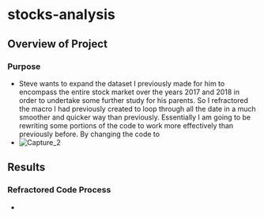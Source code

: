 # stocks-analysis

## Overview of Project

### Purpose

 - Steve wants to expand the dataset I previously made for him to encompass the entire stock market over the years 2017 and 2018 in order to undertake some further study for his parents. So I refractored the macro I had previously created to loop through all the date in a much smoother and quicker way than previously. Essentially I am going to be rewriting some portions of the code to work more effectively than previously before. By changing the code to 
 - ![Capture_2](https://user-images.githubusercontent.com/91230277/141708359-67dfe875-e187-4d52-8d9c-33a1f6d77b6a.PNG)


## Results

### Refractored Code Process

 - 
